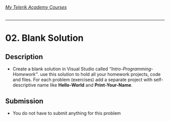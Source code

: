 ###### [My Telerik Academy Courses](https://github.com/nikolovdeyan/TelerikAcademy) 
-------------------------------------

# 02. Blank Solution

## Description
- Create a blank solution in Visual Studio called *“Intro-Programming-Homework”*. use this solution to hold all your homework projects, code and files. 
  For each problem (exercises) add a separate project with self-descriptive name like **Hello-World** and **Print-Your-Name**.

## Submission
- You do not have to submit anything for this problem
